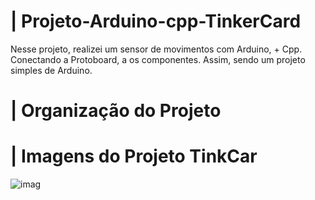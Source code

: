 # | Projeto-Arduino-cpp-TinkerCard
 
  Nesse projeto, realizei um sensor de movimentos com Arduino, + Cpp. Conectando a Protoboard, a os componentes. Assim, sendo um projeto simples de Arduino.

# | Organização do Projeto


# | Imagens do Projeto TinkCar
  
![imag](https://github.com/user-attachments/assets/a318b6ee-bb10-40b8-add4-95fb8471fec1)

